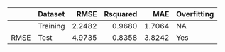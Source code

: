 |     |Dataset  |   RMSE| Rsquared|    MAE|Overfitting |
|:----|:--------|------:|--------:|------:|:-----------|
|     |Training | 2.2482|   0.9680| 1.7064|NA          |
|RMSE |Test     | 4.9735|   0.8358| 3.8242|Yes         |
